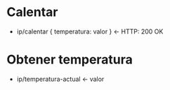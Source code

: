 # Calentar
* ip/calentar { temperatura: valor } <- HTTP: 200 OK

# Obtener temperatura
* ip/temperatura-actual <- valor
